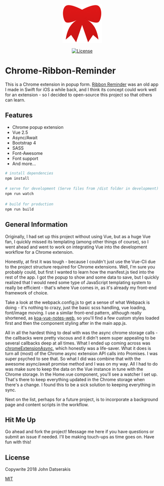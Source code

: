 <p align="center"><a href="https://github.com/johndatserakis/chrome-ribbon-reminder" target="_blank"><img width="128" src="./src/icons/ribbon.png"></a></p>

<p align="center">
  <a href="http://opensource.org/licenses/MIT"><img src="https://img.shields.io/badge/license-MIT-blue.svg" alt="License"></a>
</p>

# Chrome-Ribbon-Reminder

This is a Chrome extension in popup form. [Ribbon Reminder](https://github.com/johndatserakis/RibbonReminder) was an old app I made in Swift for iOS a while back, and I think its concept could work well for an extension - so I decided to open-source this project so that others can learn.

## Features
- Chrome popup extension
- Vue 2.5
- Async/Await
- Bootstrap 4
- SASS
- Font-Awesome
- Font support
- And more...

``` bash
# install dependencies
npm install

# serve for development (Serve files from /dist folder in development)
npm run watch

# build for production
npm run build
```

## General Information

Originally, I had set up this project without using Vue, but as a huge Vue fan, I quickly missed its templating (among other things of course), so I went ahead and went to work on integrating Vue into the development workflow for a Chrome extension.

Honestly, at first it was tough - because I couldn't just use the Vue-Cli due to the project structure required for Chrome extensions. Well, I'm sure you probably could, but first I wanted to learn how the manifest.js tied into the rest of the app. I got the popup to show and some data to save, but I quickly realized that I would need some type of JavaScript templating system to really be efficient - that's where Vue comes in, as it's already my front-end framework of choice.

Take a look at the webpack.config.js to get a sense of what Webpack is doing - it's nothing to crazy, just the basic scss handling, vue loading, font/image moving. I use a similar front-end pattern, although really shortened, as [koa-vue-notes-web](https://github.com/johndatserakis/koa-vue-notes-web), so you'll find a few custom styles loaded first and then the component styling after in the main app.js.

All in all the hardest thing to deal with was the async chrome storage calls - the callbacks were pretty viscous and it didn't seem super appealing to be several callbacks deep at all times. What I ended up coming across was [chromeExtensionAsync](https://github.com/KeithHenry/chromeExtensionAsync), which honestly was a life-saver. What it does is turn all (most) of the Chrome async extension API calls into Promises. I was super psyched to see that. So what I did was combine that with the awesome async/await promise method and I was on my way. All I had to do was make sure to keep the data on the Vue instance in tune with the Chrome storage. In the Home.vue component, you'll see a watcher I set up. That's there to keep everything updated in the Chrome storage when there's a change. I found this to be a sick solution to keeping everything in sync.

Next on the list, perhaps for a future project, is to incorporate a background page and content scripts in the workflow.

## Hit Me Up

Go ahead and fork the project! Message me here if you have questions or submit an issue if needed. I'll be making touch-ups as time goes on. Have fun with this!

## License

Copywrite 2018 John Datserakis

[MIT](http://opensource.org/licenses/MIT)
